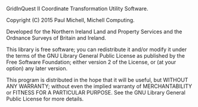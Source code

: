 GridInQuest II Coordinate Transformation Utility Software.

Copyright (C) 2015 Paul Michell, Michell Computing.

Developed for the Northern Ireland Land and Property Services and the
Ordnance Surveys of Britain and Ireland.

This library is free software; you can redistribute it and/or modify it
under the terms of the GNU Library General Public License as published by
the Free Software Foundation; either version 2 of the License, or (at your
option) any later version.

This program is distributed in the hope that it will be useful, but WITHOUT
ANY WARRANTY; without even the implied warranty of MERCHANTABILITY or
FITNESS FOR A PARTICULAR PURPOSE. See the GNU Library General Public License
for more details.